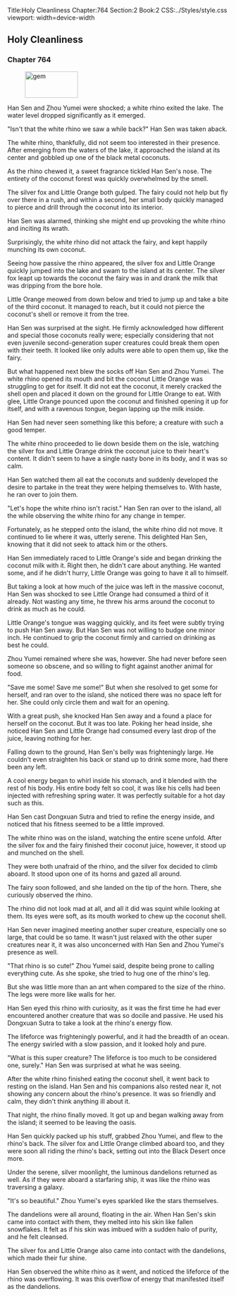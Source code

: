 Title:Holy Cleanliness 
Chapter:764 
Section:2 
Book:2 
CSS:../Styles/style.css 
viewport: width=device-width
  
## Holy Cleanliness
### Chapter 764 
<figure>
	<img src="../Images/gem.gif" alt="gem" id="gem" width="120" height="60" />
</figure>
  

  
  Han Sen and Zhou Yumei were shocked; a white rhino exited the lake. The water level dropped significantly as it emerged.

"Isn't that the white rhino we saw a while back?" Han Sen was taken aback.

The white rhino, thankfully, did not seem too interested in their presence. After emerging from the waters of the lake, it approached the island at its center and gobbled up one of the black metal coconuts.

As the rhino chewed it, a sweet fragrance tickled Han Sen's nose. The entirety of the coconut forest was quickly overwhelmed by the smell.

The silver fox and Little Orange both gulped. The fairy could not help but fly over there in a rush, and within a second, her small body quickly managed to pierce and drill through the coconut into its interior.

Han Sen was alarmed, thinking she might end up provoking the white rhino and inciting its wrath.

Surprisingly, the white rhino did not attack the fairy, and kept happily munching its own coconut.

Seeing how passive the rhino appeared, the silver fox and Little Orange quickly jumped into the lake and swam to the island at its center. The silver fox leapt up towards the coconut the fairy was in and drank the milk that was dripping from the bore hole.

Little Orange meowed from down below and tried to jump up and take a bite of the third coconut. It managed to reach, but it could not pierce the coconut's shell or remove it from the tree.

Han Sen was surprised at the sight. He firmly acknowledged how different and special those coconuts really were; especially considering that not even juvenile second-generation super creatures could break them open with their teeth. It looked like only adults were able to open them up, like the fairy.

But what happened next blew the socks off Han Sen and Zhou Yumei. The white rhino opened its mouth and bit the coconut Little Orange was struggling to get for itself. It did not eat the coconut, it merely cracked the shell open and placed it down on the ground for Little Orange to eat. With glee, Little Orange pounced upon the coconut and finished opening it up for itself, and with a ravenous tongue, began lapping up the milk inside.

Han Sen had never seen something like this before; a creature with such a good temper.

The white rhino proceeded to lie down beside them on the isle, watching the silver fox and Little Orange drink the coconut juice to their heart's content. It didn't seem to have a single nasty bone in its body, and it was so calm.

Han Sen watched them all eat the coconuts and suddenly developed the desire to partake in the treat they were helping themselves to. With haste, he ran over to join them.

"Let's hope the white rhino isn't racist." Han Sen ran over to the island, all the while observing the white rhino for any change in temper.

Fortunately, as he stepped onto the island, the white rhino did not move. It continued to lie where it was, utterly serene. This delighted Han Sen, knowing that it did not seek to attack him or the others.

Han Sen immediately raced to Little Orange's side and began drinking the coconut milk with it. Right then, he didn't care about anything. He wanted some, and if he didn't hurry, Little Orange was going to have it all to himself.

But taking a look at how much of the juice was left in the massive coconut, Han Sen was shocked to see Little Orange had consumed a third of it already. Not wasting any time, he threw his arms around the coconut to drink as much as he could.

Little Orange's tongue was wagging quickly, and its feet were subtly trying to push Han Sen away. But Han Sen was not willing to budge one minor inch. He continued to grip the coconut firmly and carried on drinking as best he could.

Zhou Yumei remained where she was, however. She had never before seen someone so obscene, and so willing to fight against another animal for food.

"Save me some! Save me some!" But when she resolved to get some for herself, and ran over to the island, she noticed there was no space left for her. She could only circle them and wait for an opening.

With a great push, she knocked Han Sen away and a found a place for herself on the coconut. But it was too late. Poking her head inside, she noticed Han Sen and Little Orange had consumed every last drop of the juice, leaving nothing for her.

Falling down to the ground, Han Sen's belly was frighteningly large. He couldn't even straighten his back or stand up to drink some more, had there been any left.

A cool energy began to whirl inside his stomach, and it blended with the rest of his body. His entire body felt so cool, it was like his cells had been injected with refreshing spring water. It was perfectly suitable for a hot day such as this.

Han Sen cast Dongxuan Sutra and tried to refine the energy inside, and noticed that his fitness seemed to be a little improved.

The white rhino was on the island, watching the entire scene unfold. After the silver fox and the fairy finished their coconut juice, however, it stood up and munched on the shell.

They were both unafraid of the rhino, and the silver fox decided to climb aboard. It stood upon one of its horns and gazed all around.

The fairy soon followed, and she landed on the tip of the horn. There, she curiously observed the rhino.

The rhino did not look mad at all, and all it did was squint while looking at them. Its eyes were soft, as its mouth worked to chew up the coconut shell.

Han Sen never imagined meeting another super creature, especially one so large, that could be so tame. It wasn't just relaxed with the other super creatures near it, it was also unconcerned with Han Sen and Zhou Yumei's presence as well.

"That rhino is so cute!" Zhou Yumei said, despite being prone to calling everything cute. As she spoke, she tried to hug one of the rhino's leg.

But she was little more than an ant when compared to the size of the rhino. The legs were more like walls for her.

Han Sen eyed this rhino with curiosity, as it was the first time he had ever encountered another creature that was so docile and passive. He used his Dongxuan Sutra to take a look at the rhino's energy flow.

The lifeforce was frighteningly powerful, and it had the breadth of an ocean. The energy swirled with a slow passion, and it looked holy and pure.

"What is this super creature? The lifeforce is too much to be considered one, surely." Han Sen was surprised at what he was seeing.

After the white rhino finished eating the coconut shell, it went back to resting on the island. Han Sen and his companions also rested near it, not showing any concern about the rhino's presence. It was so friendly and calm, they didn't think anything ill about it.

That night, the rhino finally moved. It got up and began walking away from the island; it seemed to be leaving the oasis.

Han Sen quickly packed up his stuff, grabbed Zhou Yumei, and flew to the rhino's back. The silver fox and Little Orange climbed aboard too, and they were soon all riding the rhino's back, setting out into the Black Desert once more.

Under the serene, silver moonlight, the luminous dandelions returned as well. As if they were aboard a starfaring ship, it was like the rhino was traversing a galaxy.

"It's so beautiful." Zhou Yumei's eyes sparkled like the stars themselves.

The dandelions were all around, floating in the air. When Han Sen's skin came into contact with them, they melted into his skin like fallen snowflakes. It felt as if his skin was imbued with a sudden halo of purity, and he felt cleansed.

The silver fox and Little Orange also came into contact with the dandelions, which made their fur shine.

Han Sen observed the white rhino as it went, and noticed the lifeforce of the rhino was overflowing. It was this overflow of energy that manifested itself as the dandelions.
